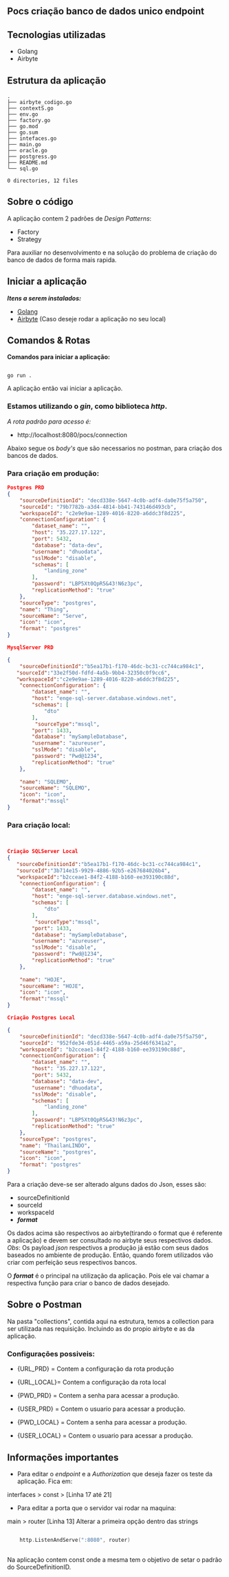 ## Pocs criação banco de dados unico endpoint

## Tecnologias utilizadas

- Golang
- Airbyte


## Estrutura da aplicação

```shell
.
├── airbyte_codigo.go
├── contextS.go
├── env.go
├── factory.go
├── go.mod
├── go.sum
├── intefaces.go
├── main.go
├── oracle.go
├── postgress.go
├── README.md
└── sql.go

0 directories, 12 files

```
## Sobre o código

A aplicação contem 2 padrões de *Design Patterns*:

* Factory 
* Strategy 

Para auxiliar no desenvolvimento e na solução do problema de criação do banco de dados de forma mais rapida. 

## Iniciar a aplicação

*<b>Itens a serem instalados: </b>*

* [Golang](https://go.dev/doc/install)
* [Airbyte](https://airbyte.com/) (Caso deseje rodar a aplicação no seu local)


## Comandos & Rotas

<b>Comandos para iniciar a aplicação:</b>

```shell

go run .

```

A aplicação então vai iniciar a aplicação. 

### Estamos utilizando o *gin*, como biblioteca *http*.

*A rota padrão para acesso é:*

* http://localhost:8080/pocs/connection

Abaixo segue os *body's* que são necessarios no postman, para criação dos bancos de dados.

### Para criação em produção:

```json
Postgres PRD 
{
    "sourceDefinitionId": "decd338e-5647-4c0b-adf4-da0e75f5a750",
    "sourceId": "79b7782b-a3d4-4814-bb41-743146d493cb",
    "workspaceId": "c2e9e9ae-1289-4016-8220-a6ddc3f8d225",
    "connectionConfiguration": {
        "dataset_name": "",
        "host": "35.227.17.122",
        "port": 5432,
        "database": "data-dev",
        "username": "dhuodata",
        "sslMode": "disable",
        "schemas": [
            "landing_zone"
        ],
        "password": "LBP5Xt0QpR5&43!N6z3pc",
        "replicationMethod": "true"
    },
    "sourceType": "postgres",
    "name": "Thing",
    "sourceName": "Serve",
    "icon": "icon",
    "format": "postgres"
} 

MysqlServer PRD

{
    "sourceDefinitionId":"b5ea17b1-f170-46dc-bc31-cc744ca984c1",
   "sourceId":"33e2f50d-fdfd-4a5b-9bb4-32350c0f9cc6",
   "workspaceId":"c2e9e9ae-1289-4016-8220-a6ddc3f8d225",
    "connectionConfiguration": {
        "dataset_name": "",
        "host": "enge-sql-server.database.windows.net",
        "schemas": [
            "dto"
        ],
         "sourceType":"mssql",
        "port": 1433,
        "database": "mySampleDatabase",
        "username": "azureuser",
        "sslMode": "disable",
        "password": "Pwd@1234",
        "replicationMethod": "true"
    },
   
    "name": "SQLEMO",
    "sourceName": "SQLEMO",
    "icon": "icon",
    "format":"mssql"
}

```

### Para criação local:

```json


Criação SQLServer Local
{
   "sourceDefinitionId":"b5ea17b1-f170-46dc-bc31-cc744ca984c1",
   "sourceId":"3b714e15-9929-4886-92b5-e267684026b4",
   "workspaceId":"b2cceae1-84f2-4188-b160-ee393190c88d",
    "connectionConfiguration": {
        "dataset_name": "",
        "host": "enge-sql-server.database.windows.net",
        "schemas": [
            "dto"
        ],
         "sourceType":"mssql",
        "port": 1433,
        "database": "mySampleDatabase",
        "username": "azureuser",
        "sslMode": "disable",
        "password": "Pwd@1234",
        "replicationMethod": "true"
    },
   
    "name": "HOJE",
    "sourceName": "HOJE",
    "icon": "icon",
    "format":"mssql"
}

Criação Postgres Local

{
    "sourceDefinitionId": "decd338e-5647-4c0b-adf4-da0e75f5a750",
    "sourceId": "952fde34-051d-4465-a59a-25d46f6341a2",
    "workspaceId": "b2cceae1-84f2-4188-b160-ee393190c88d",
    "connectionConfiguration": {
        "dataset_name": "",
        "host": "35.227.17.122",
        "port": 5432,
        "database": "data-dev",
        "username": "dhuodata",
        "sslMode": "disable",
        "schemas": [
            "landing_zone"
        ],
        "password": "LBP5Xt0QpR5&43!N6z3pc",
        "replicationMethod": "true"
    },
    "sourceType": "postgres",
    "name": "ThailanLINDO",
    "sourceName": "postgres",
    "icon": "icon",
    "format": "postgres"
}

```

Para a criação deve-se ser alterado alguns dados do Json, esses são:

- sourceDefinitionId
- sourceId
- workspaceId
- <b>*format*</b> 

Os dados acima são respectivos ao airbyte(tirando o format que é referente a aplicação) e devem ser consultado no airbyte seus respectivos dados.
*Obs*: Os payload *json* respectivos a produção já estão com seus dados baseados no ambiente de produção. Então, quando forem utilizados vão criar com perfeição seus respectivos bancos.

O <b>*format*</b> é o principal na utilização da aplicação. Pois ele vai chamar a respectiva função para criar o banco de dados desejado. 

## Sobre o Postman

Na pasta "collections", contida aqui na estrutura, temos a collection para ser utilizada nas requisição. Incluindo as do propio airbyte e as da aplicação. 

### Configurações possiveis:

- {URL_PRD} = Contem a configuração da rota produção
- {URL_LOCAL}= Contem a configuração da rota local

- {PWD_PRD} = Contem a senha para acessar a produção.
- {USER_PRD} = Contem o usuario para acessar a produção.

- {PWD_LOCAL} = Contem a senha para acessar a produção.
- {USER_LOCAL} = Contem o usuario para acessar a produção.

## Informações importantes

* Para editar o *endpoint* e a *Authorization* que deseja fazer os teste da aplicação. Fica em:

interfaces > const > [Linha 17 até 21]

* Para editar a porta que o servidor vai rodar na maquina:

main > router [Linha 13] Alterar a primeira opção dentro das strings

```go 

	http.ListenAndServe(":8080", router)
    
```

Na aplicação contem const onde a mesma tem o objetivo de setar o padrão do SourceDefinitionID. 
